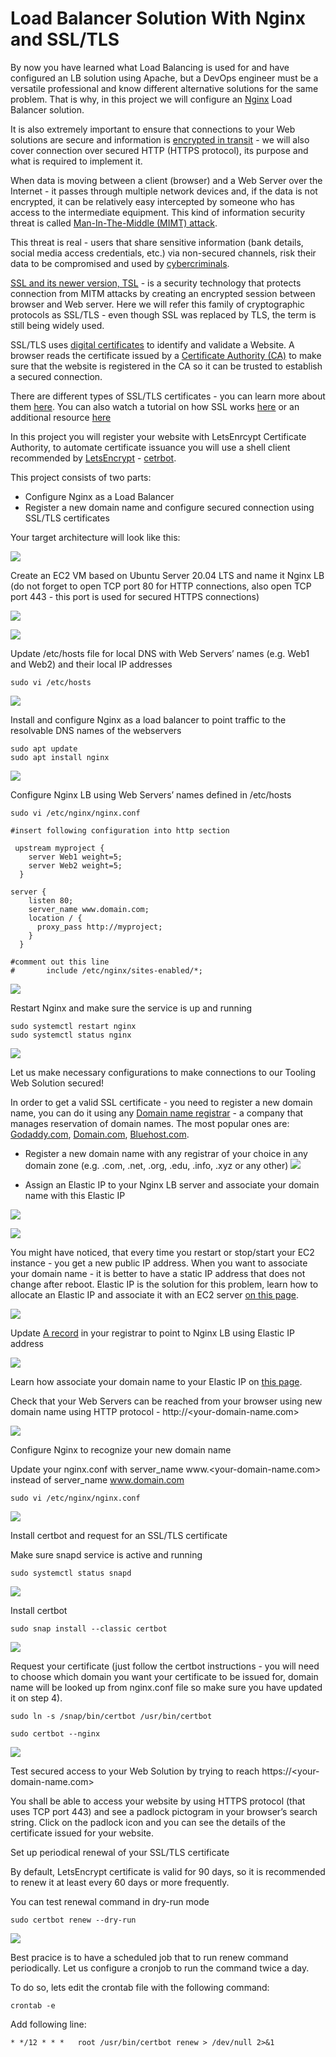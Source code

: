 # Load Balancer Solution With Nginx and SSL/TLS

By now you have learned what Load Balancing is used for and have configured an LB solution using Apache, but a DevOps engineer must be a versatile professional and know different alternative solutions for the same problem. That is why, in this project we will configure an [Nginx](https://www.nginx.com/) Load Balancer solution.

It is also extremely important to ensure that connections to your Web solutions are secure and information is [encrypted in transit](https://security.berkeley.edu/data-encryption-transit-guideline) - we will also cover connection over secured HTTP (HTTPS protocol), its purpose and what is required to implement it.

When data is moving between a client (browser) and a Web Server over the Internet - it passes through multiple network devices and, if the data is not encrypted, it can be relatively easy intercepted by someone who has access to the intermediate equipment. This kind of information security threat is called [Man-In-The-Middle (MIMT) attack](https://en.wikipedia.org/wiki/Man-in-the-middle_attack).

This threat is real - users that share sensitive information (bank details, social media access credentials, etc.) via non-secured channels, risk their data to be compromised and used by [cybercriminals](https://www.trendmicro.com/vinfo/us/security/definition/cybercriminals).

[SSL and its newer version, TSL](https://en.wikipedia.org/wiki/Secure_Sockets_Layer) - is a security technology that protects connection from MITM attacks by creating an encrypted session between browser and Web server. Here we will refer this family of cryptographic protocols as SSL/TLS - even though SSL was replaced by TLS, the term is still being widely used.

SSL/TLS uses [digital certificates](https://en.wikipedia.org/wiki/Public_key_certificate) to identify and validate a Website. A browser reads the certificate issued by a [Certificate Authority (CA)](https://en.wikipedia.org/wiki/Certificate_authority) to make sure that the website is registered in the CA so it can be trusted to establish a secured connection.

There are different types of SSL/TLS certificates - you can learn more about them [here](https://blog.hubspot.com/marketing/what-is-ssl). You can also watch a tutorial on how SSL works [here](https://youtu.be/T4Df5_cojAs) or an additional resource [here](https://youtu.be/SJJmoDZ3il8)

In this project you will register your website with LetsEnrcypt Certificate Authority, to automate certificate issuance you will use a shell client recommended by [LetsEncrypt](https://letsencrypt.org/) - [cetrbot](https://certbot.eff.org/).

This project consists of two parts:
- Configure Nginx as a Load Balancer
- Register a new domain name and configure secured connection using SSL/TLS certificates

Your target architecture will look like this:

![](./images/nginx_lb.png)

Create an EC2 VM based on Ubuntu Server 20.04 LTS and name it Nginx LB (do not forget to open TCP port 80 for HTTP connections, also open TCP port 443 - this port is used for secured HTTPS connections)

![](./images/ec2.png)

![](./images/p1.png)

Update /etc/hosts file for local DNS with Web Servers’ names (e.g. Web1 and Web2) and their local IP addresses

```
sudo vi /etc/hosts
```

![](./images/p2.png)

Install and configure Nginx as a load balancer to point traffic to the resolvable DNS names of the webservers
```
sudo apt update
sudo apt install nginx
```

![](./images/p3.png)

Configure Nginx LB using Web Servers’ names defined in /etc/hosts

```
sudo vi /etc/nginx/nginx.conf

#insert following configuration into http section

 upstream myproject {
    server Web1 weight=5;
    server Web2 weight=5;
  }

server {
    listen 80;
    server_name www.domain.com;
    location / {
      proxy_pass http://myproject;
    }
  }

#comment out this line
#       include /etc/nginx/sites-enabled/*;
```

![](./images/p4.png)

Restart Nginx and make sure the service is up and running

```
sudo systemctl restart nginx
sudo systemctl status nginx
```

![](./images/p5.png)

Let us make necessary configurations to make connections to our Tooling Web Solution secured!

In order to get a valid SSL certificate - you need to register a new domain name, you can do it using any [Domain name registrar](https://en.wikipedia.org/wiki/Domain_name_registrar) - a company that manages reservation of domain names. The most popular ones are: [Godaddy.com](https://godaddy.com/), [Domain.com](https://www.domain.com/), [Bluehost.com](https://www.bluehost.com/).

- Register a new domain name with any registrar of your choice in any domain zone (e.g. .com, .net, .org, .edu, .info, .xyz or any other)
![](./images/p6.png)


- Assign an Elastic IP to your Nginx LB server and associate your domain name with this Elastic IP

![](./images/p7.png)

![](./images/p8.png)


You might have noticed, that every time you restart or stop/start your EC2 instance - you get a new public IP address. When you want to associate your domain name - it is better to have a static IP address that does not change after reboot. Elastic IP is the solution for this problem, learn how to allocate an Elastic IP and associate it with an EC2 server [on this page](https://docs.aws.amazon.com/AWSEC2/latest/UserGuide/elastic-ip-addresses-eip.html).

![](./images/p8.png)

Update [A record](https://www.cloudflare.com/learning/dns/dns-records/dns-a-record/) in your registrar to point to Nginx LB using Elastic IP address

![](./images/p7.png)

Learn how associate your domain name to your Elastic IP on [this page](https://medium.com/progress-on-ios-development/connecting-an-ec2-instance-with-a-godaddy-domain-e74ff190c233).

Check that your Web Servers can be reached from your browser using new domain name using HTTP protocol - http://<your-domain-name.com>

![](./images/p1.jpg)

Configure Nginx to recognize your new domain name

Update your nginx.conf with server_name www.<your-domain-name.com> instead of server_name www.domain.com

```
sudo vi /etc/nginx/nginx.conf
```

![](./images/p9.png)

Install certbot and request for an SSL/TLS certificate

Make sure snapd service is active and running

```
sudo systemctl status snapd
```
![](./images/p10.png)

Install certbot
```
sudo snap install --classic certbot
```

![](./images/p11.png)

Request your certificate (just follow the certbot instructions - you will need to choose which domain you want your certificate to be issued for, domain name will be looked up from nginx.conf file so make sure you have updated it on step 4).

```
sudo ln -s /snap/bin/certbot /usr/bin/certbot

sudo certbot --nginx
```

![](./images/p12.png)

Test secured access to your Web Solution by trying to reach https://<your-domain-name.com>

You shall be able to access your website by using HTTPS protocol (that uses TCP port 443) and see a padlock pictogram in your browser’s search string. Click on the padlock icon and you can see the details of the certificate issued for your website.


Set up periodical renewal of your SSL/TLS certificate

By default, LetsEncrypt certificate is valid for 90 days, so it is recommended to renew it at least every 60 days or more frequently.

You can test renewal command in dry-run mode

```
sudo certbot renew --dry-run
```

![](./images/p13.png)

Best pracice is to have a scheduled job that to run renew command periodically. Let us configure a cronjob to run the command twice a day.

To do so, lets edit the crontab file with the following command:
```
crontab -e
```

Add following line:
```
* */12 * * *   root /usr/bin/certbot renew > /dev/null 2>&1
```

[](./images/p13.png)

